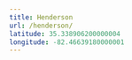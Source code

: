 ```yaml
---
title: Henderson
url: /henderson/
latitude: 35.338906200000004
longitude: -82.46639180000001
---
```

